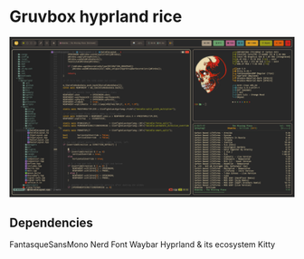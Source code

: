 # Gruvbox hyprland rice
![gruvbox](screenshot.png)

## Dependencies
FantasqueSansMono Nerd Font
Waybar
Hyprland & its ecosystem
Kitty
